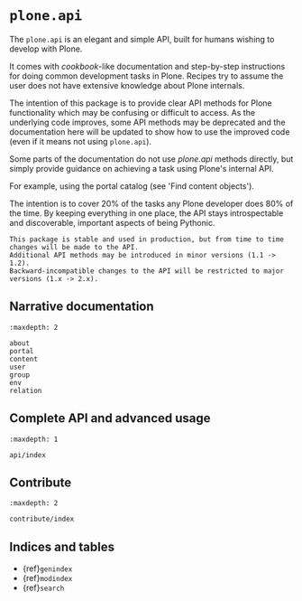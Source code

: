# `plone.api`

The `plone.api` is an elegant and simple API, built for humans wishing to develop with Plone.

It comes with *cookbook*-like documentation and step-by-step instructions for doing common development tasks in Plone.
Recipes try to assume the user does not have extensive knowledge about Plone internals.

The intention of this package is to provide clear API methods for Plone functionality which may be confusing or difficult to access.
As the underlying code improves, some API methods may be deprecated and the documentation
here will be updated to show how to use the improved code (even if it means not using `plone.api`).

Some parts of the documentation do not use *plone.api* methods directly, but simply provide guidance on achieving
a task using Plone's internal API.

For example, using the portal catalog (see 'Find content objects').

The intention is to cover 20% of the tasks any Plone developer does 80% of the time.
By keeping everything in one place, the API stays introspectable and discoverable, important aspects of being Pythonic.

```{note}
This package is stable and used in production, but from time to time changes will be made to the API.
Additional API methods may be introduced in minor versions (1.1 -> 1.2).
Backward-incompatible changes to the API will be restricted to major versions (1.x -> 2.x).
```

## Narrative documentation

```{toctree}
:maxdepth: 2

about
portal
content
user
group
env
relation
```

## Complete API and advanced usage

```{toctree}
:maxdepth: 1

api/index
```

## Contribute

```{toctree}
:maxdepth: 2

contribute/index
```

## Indices and tables

- {ref}`genindex`
- {ref}`modindex`
- {ref}`search`
